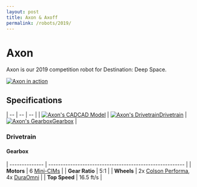 ```yaml
---
layout: post
title: Axon & Axoff
permalink: /robots/2019/
---
```


# <a href="/robots/"><i class="fas fa-arrow-circle-left"></i></a> Axon

Axon is our 2019 competition robot for Destination: Deep Space.

<a href="{{site.baseurl}}/images/robots/2019/axon-1.jpg" data-fancybox>![Axon in action]({{site.baseurl}}/images/robots/2019/axon-1.jpg)</a>

## Specifications

| -- | -- | -- |
| <a href="{{site.baseurl}}/images/robots/2019/axon-cad-2x.jpg" data-fancybox="cad-gallery" data-caption="Axon's CAD">![Axon's CAD]({{site.baseurl}}/images/robots/2019/axon-cad.jpg)CAD Model</a> | <a href="{{site.baseurl}}/images/robots/2019/axon-drivetrain-2x.jpg" data-fancybox="cad-gallery" data-caption="Axon's Drivetrain">![Axon's Drivetrain]({{site.baseurl}}/images/robots/2019/axon-drivetrain.jpg)Drivetrain</a> | <a href="{{site.baseurl}}/images/robots/2019/axon-gearbox-2x.jpg" data-fancybox="cad-gallery" data-caption="Axon's Gearbox">![Axon's Gearbox]({{site.baseurl}}/images/robots/2019/axon-gearbox.jpg)Gearbox</a> |

### Drivetrain

#### Gearbox

| -------------- | -------------------------------------------------------- |
| **Motors**     | 6 [Mini-CIMs](https://www.vexrobotics.com/217-3371.html) |
| **Gear Ratio** | 5:1                             |
| **Wheels**     | 2x [Colson Performa](https://www.colsoncaster.com/wheel/performa-conductive/), 4x [DuraOmni](https://www.andymark.com/products/4-in-duraomni-wheel) |
| **Top Speed**  | 16.5 ft/s                       |
